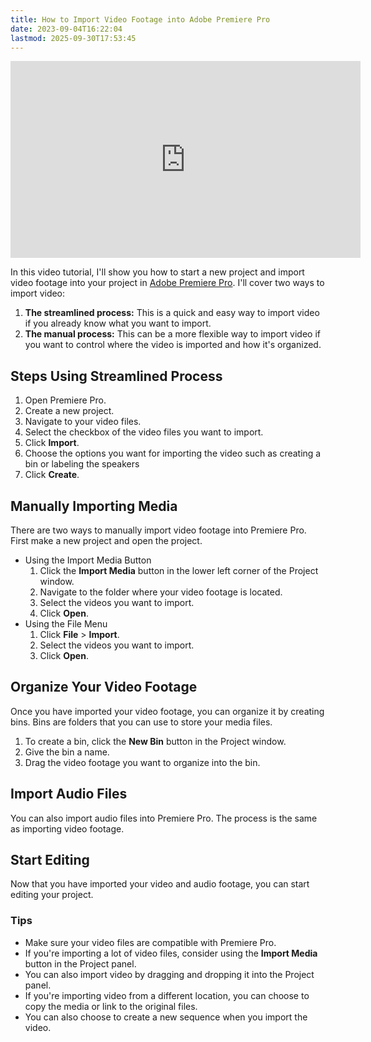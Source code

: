```yaml
---
title: How to Import Video Footage into Adobe Premiere Pro
date: 2023-09-04T16:22:04
lastmod: 2025-09-30T17:53:45
---
```


<div class="iframe-16-9-container">
<iframe class="youTubeIframe" width="560" height="315" src="https://www.youtube.com/embed/kpsxbwX0Mps?" title="YouTube video player" frameborder="0" allow="accelerometer; autoplay; clipboard-write; encrypted-media; gyroscope; picture-in-picture; web-share" referrerpolicy="strict-origin-when-cross-origin" allowfullscreen></iframe>
</div>

In this video tutorial, I'll show you how to start a new project and import video footage into your project in [Adobe Premiere Pro](adobe-premiere.md). I'll cover two ways to import video:

1. **The streamlined process:** This is a quick and easy way to import video if you already know what you want to import.
2. **The manual process:** This can be a more flexible way to import video if you want to control where the video is imported and how it's organized.

## Steps Using Streamlined Process

1. Open Premiere Pro.
2. Create a new project.
3. Navigate to your video files.
4. Select the checkbox of the video files you want to import.
5. Click **Import**.
6. Choose the options you want for importing the video such as creating a bin or labeling the speakers
7. Click **Create**.

## Manually Importing Media

There are two ways to manually import video footage into Premiere Pro. First make a new project and open the project.

- Using the Import Media Button
  1. Click the **Import Media** button in the lower left corner of the Project window.
  2. Navigate to the folder where your video footage is located.
  3. Select the videos you want to import.
  4. Click **Open**.
- Using the File Menu
  1. Click **File** > **Import**.
  2. Select the videos you want to import.
  3. Click **Open**.

## Organize Your Video Footage

Once you have imported your video footage, you can organize it by creating bins. Bins are folders that you can use to store your media files.

1. To create a bin, click the **New Bin** button in the Project window.
2. Give the bin a name.
3. Drag the video footage you want to organize into the bin.

## Import Audio Files

You can also import audio files into Premiere Pro. The process is the same as importing video footage.

## Start Editing

Now that you have imported your video and audio footage, you can start editing your project.

### Tips

- Make sure your video files are compatible with Premiere Pro.
- If you're importing a lot of video files, consider using the **Import Media** button in the Project panel.
- You can also import video by dragging and dropping it into the Project panel.
- If you're importing video from a different location, you can choose to copy the media or link to the original files.
- You can also choose to create a new sequence when you import the video.
